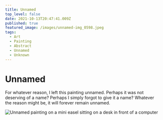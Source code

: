 ```yaml
---
title: Unnamed
top_level: false
date: 2021-10-13T20:47:41.009Z
published: true
featured_image: /images/unnamed-img_0598.jpeg
tags:
  - Art
  - Painting
  - Abstract
  - Unnamed
  - Unknown
---
```

# Unnamed

For whatever reason, I left this painting unnamed. Perhaps it was not deserving of a name? Perhaps I simply forgot to give it a name? Whatever the reason might be, it will forever remain unnamed.



![Unnamed painting on a mini easel sitting on a desk in front of a computer](/images/unnamed-img_0600.jpeg "Unnamed painting on a mini easel sitting on a desk in front of a computer")